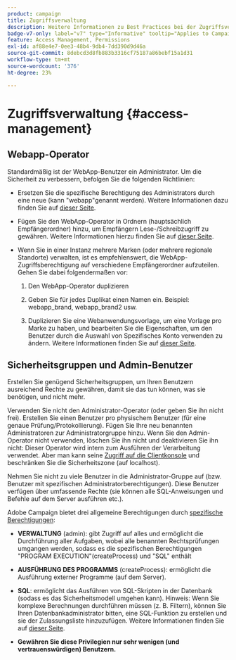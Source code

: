 ```yaml
---
product: campaign
title: Zugriffsverwaltung
description: Weitere Informationen zu Best Practices bei der Zugriffsverwaltung
badge-v7-only: label="v7" type="Informative" tooltip="Applies to Campaign Classic v7 only"
feature: Access Management, Permissions
exl-id: af88e4e7-0ee3-48b4-9db4-7dd390d9d46a
source-git-commit: 8debcd3d8fb883b3316cf75187a86bebf15a1d31
workflow-type: tm+mt
source-wordcount: '376'
ht-degree: 23%

---
```


# Zugriffsverwaltung  {#access-management}



## Webapp-Operator

Standardmäßig ist der WebApp-Benutzer ein Administrator. Um die Sicherheit zu verbessern, befolgen Sie die folgenden Richtlinien:

* Ersetzen Sie die spezifische Berechtigung des Administrators durch eine neue (kann &quot;webapp&quot;genannt werden). Weitere Informationen dazu finden Sie auf [dieser Seite](../../platform/using/access-management.md).

* Fügen Sie den WebApp-Operator in Ordnern (hauptsächlich Empfängerordner) hinzu, um Empfängern Lese-/Schreibzugriff zu gewähren. Weitere Informationen hierzu finden Sie auf [dieser Seite](../../platform/using/access-management.md).

* Wenn Sie in einer Instanz mehrere Marken (oder mehrere regionale Standorte) verwalten, ist es empfehlenswert, die WebApp-Zugriffsberechtigung auf verschiedene Empfängerordner aufzuteilen. Gehen Sie dabei folgendermaßen vor:

   1. Den WebApp-Operator duplizieren

   1. Geben Sie für jedes Duplikat einen Namen ein. Beispiel: webapp_brand, webapp_brand2 usw.

   1. Duplizieren Sie eine Webanwendungsvorlage, um eine Vorlage pro Marke zu haben, und bearbeiten Sie die Eigenschaften, um den Benutzer durch die Auswahl von Spezifisches Konto verwenden zu ändern.  Weitere Informationen finden Sie auf [dieser Seite](../../web/using/defining-web-forms-properties.md).

## Sicherheitsgruppen und Admin-Benutzer

Erstellen Sie genügend Sicherheitsgruppen, um Ihren Benutzern ausreichend Rechte zu gewähren, damit sie das tun können, was sie benötigen, und nicht mehr.

Verwenden Sie nicht den Administrator-Operator (oder geben Sie ihn nicht frei). Erstellen Sie einen Benutzer pro physischem Benutzer (für eine genaue Prüfung/Protokollierung). Fügen Sie Ihre neu benannten Administratoren zur Administratorgruppe hinzu. Wenn Sie den Admin-Operator nicht verwenden, löschen Sie ihn nicht und deaktivieren Sie ihn nicht: Dieser Operator wird intern zum Ausführen der Verarbeitung verwendet. Aber man kann seine [Zugriff auf die Clientkonsole](../../platform/using/access-management.md) und beschränken Sie die Sicherheitszone (auf localhost).

Nehmen Sie nicht zu viele Benutzer in die Administrator-Gruppe auf (bzw. Benutzer mit spezifischen Administratorberechtigungen). Diese Benutzer verfügen über umfassende Rechte (sie können alle SQL-Anweisungen und Befehle auf dem Server ausführen etc.).

Adobe Campaign bietet drei allgemeine Berechtigungen durch [spezifische Berechtigungen](../../platform/using/access-management.md#named-rights):

* **VERWALTUNG** (admin): gibt Zugriff auf alles und ermöglicht die Durchführung aller Aufgaben, wobei alle benannten Rechtsprüfungen umgangen werden, sodass es die spezifischen Berechtigungen &quot;PROGRAM EXECUTION&quot;(createProcess) und &quot;SQL&quot; enthält

* **AUSFÜHRUNG DES PROGRAMMS** (createProcess): ermöglicht die Ausführung externer Programme (auf dem Server).

* **SQL**: ermöglicht das Ausführen von SQL-Skripten in der Datenbank (sodass es das Sicherheitsmodell umgehen kann). Hinweis: Wenn Sie komplexe Berechnungen durchführen müssen (z. B. Filtern), können Sie Ihren Datenbankadministrator bitten, eine SQL-Funktion zu erstellen und sie der Zulassungsliste hinzuzufügen. Weitere Informationen finden Sie auf [dieser Seite](../../installation/using/scripting-coding-guidelines.md).

* **Gewähren Sie diese Privilegien nur sehr wenigen (und vertrauenswürdigen) Benutzern.**
